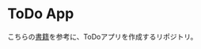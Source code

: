 # ToDo App

こちらの[書籍](https://www.amazon.co.jp/%E3%81%BB%E3%81%BCPython%E3%81%A0%E3%81%91%E3%81%A7%E3%82%B5%E3%83%BC%E3%83%90%E3%83%BC%E3%83%AC%E3%82%B9%E3%82%A2%E3%83%97%E3%83%AA%E3%82%92%E3%81%A4%E3%81%8F%E3%82%8D%E3%81%86-%E6%8A%80%E8%A1%93%E3%81%AE%E6%B3%89%E3%82%B7%E3%83%AA%E3%83%BC%E3%82%BA%EF%BC%88NextPublishing%EF%BC%89-%E9%95%B7%E8%B0%B7%E5%A0%B4-%E6%BD%A4%E4%B9%9F/dp/4844398970)を参考に、ToDoアプリを作成するリポジトリ。
